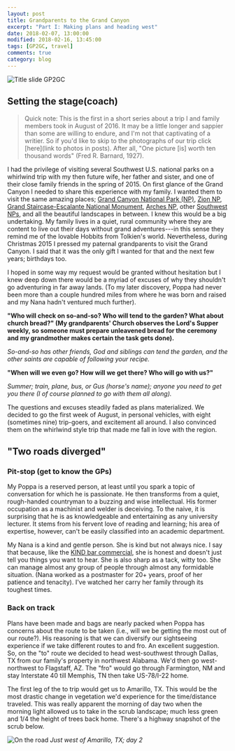 ```yaml
---
layout: post
title: Grandparents to the Grand Canyon
excerpt: "Part I: Making plans and heading west"
date: 2018-02-07, 13:00:00
modified: 2018-02-16, 13:45:00
tags: [GP2GC, travel]
comments: true
category: blog
---
```


![Title slide GP2GC](aldridgecaleb.github.io/images/GP2GC/GP2GC.png)

## Setting the stage(coach)

> Quick note: This is the first in a short series about a trip I and family members took in August of 2016. It may be a little longer and sappier than some are willing to endure, and I'm not that captivating of a writier. So if you'd like to skip to the photographs of our trip click [here](link to photos in posts). After all, "One picture [is] worth ten thousand words" (Fred R. Barnard, 1927).

I had the privilege of visiting several Southwest U.S. national parks on a whirlwind trip with my then future wife, her father and sister, and one of their close family friends in the spring of 2015. On first glance of the Grand Canyon I needed to share this experience with my family. I wanted them to visit the same amazing places; [Grand Canyon National Park (NP)](https://www.nps.gov/grca/index.htm), [Zion NP](https://www.nps.gov/zion/index.htm), [Grand Staircase-Escalante National Monument](https://www.blm.gov/programs/national-conservation-lands/utah/grand-staircase-escalante-national-monument), [Arches NP](https://www.nps.gov/arch/index.htm), other [Southwest NPs](https://www.nps.gov/state/ut/index.htm), and all the beautiful landscapes in between. I knew this would be a big undertaking. My family lives in a quiet, rural community where they are content to live out their days without grand adventures---in this sense they remind me of the lovable Hobbits from Tolkien's world. Nevertheless, during Christmas 2015 I pressed my paternal grandparents to visit the Grand Canyon. I said that it was the only gift I wanted for that and the next few years; birthdays too.

I hoped in some way my request would be granted without hesitation but I knew deep down there would be a myriad of excuses of why they shouldn't go adventuring in far away lands. (To my later discovery, Poppa had never been more than a couple hundred miles from where he was born and raised and my Nana hadn't ventured much further).

__"Who will check on so-and-so? Who will tend to the garden? What about church bread?" (My grandparents' Church observes the Lord's Supper weekly, so someone must prepare unleavened bread for the ceremony and my grandmother makes certain the task gets done).__

_So-and-so has other friends, God and siblings can tend the garden, and the other saints are capable of following your recipe._

__"When will we even go? How will we get there? Who will go with us?"__

_Summer; train, plane, bus, or Gus (horse's name); anyone you need to get you there (I of course planned to go with them all along)._

The questions and excuses steadily faded as plans materialized. We decided to go the first week of August, in personal vehicles, with eight (sometimes nine) trip-goers, and excitement all around. I also convinced them on the whirlwind style trip that made me fall in love with the region.

## "Two roads diverged"

### Pit-stop (get to know the GPs)

My Poppa is a reserved person, at least until you spark a topic of conversation for which he is passionate. He then transforms from a quiet, rough-handed countryman to a buzzing and wise intellectual. His former occupation as a machinist and welder is deceiving. To the naive, it is surprising that he is as knowledgeable and entertaining as any university lecturer. It stems from his fervent love of reading and learning; his area of expertise, however, can't be easily classified into an academic department.

My Nana is a kind and gentle person. She is kind but not always nice. I say that because, like the [KIND bar commercial](https://www.youtube.com/watch?v=ZKkAUFXajps), she is honest and doesn't just tell you things you want to hear. She is also sharp as a tack, witty too. She can manage almost any group of people through almost any formidable situation. (Nana worked as a postmaster for 20+ years, proof of her patience and tenacity). I've watched her carry her family through its toughest times. 


### Back on track

Plans have been made and bags are nearly packed when Poppa has concerns about the route to be taken (i.e., will we be getting the most out of our route?). His reasoning is that we can diversify our sightseeing experience if we take different routes to and fro. An excellent suggestion. So, on the "to" route we decided to head west-southwest through Dallas, TX from our family's property in northwest Alabama. We'd then go west-northwest to Flagstaff, AZ. The "fro" would go through Farmington, NM and stay Interstate 40 till Memphis, TN then take US-78/I-22 home.

The first leg of the to trip would get us to Amarillo, TX. This would be the most drastic change in vegetation we'd experience for the time/distance traveled. This was really apparent the morning of day two when the morning light allowed us to take in the scrub landscape; much less green and 1/4 the height of trees back home. There's a highway snapshot of the scrub below.

![On the road](aldridgecaleb.github.io/images/GP2GC/heading-west.jpg)
*Just west of Amarillo, TX; day 2*
